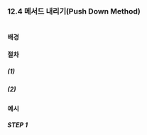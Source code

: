 ### 12.4 메서드 내리기(Push Down Method)
``` diff

```

#### 배경

#### 절차
##### (1)
##### (2)

#### 예시

##### STEP 1

